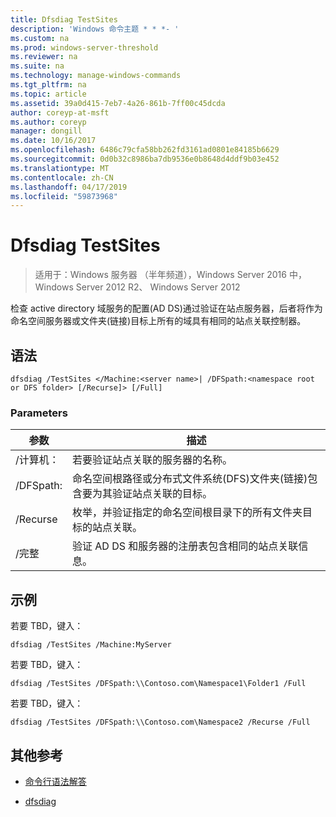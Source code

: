 ```yaml
---
title: Dfsdiag TestSites
description: 'Windows 命令主题 * * *- '
ms.custom: na
ms.prod: windows-server-threshold
ms.reviewer: na
ms.suite: na
ms.technology: manage-windows-commands
ms.tgt_pltfrm: na
ms.topic: article
ms.assetid: 39a0d415-7eb7-4a26-861b-7ff00c45dcda
author: coreyp-at-msft
ms.author: coreyp
manager: dongill
ms.date: 10/16/2017
ms.openlocfilehash: 6486c79cfa58bb262fd3161ad0801e84185b6629
ms.sourcegitcommit: 0d0b32c8986ba7db9536e0b8648d4ddf9b03e452
ms.translationtype: MT
ms.contentlocale: zh-CN
ms.lasthandoff: 04/17/2019
ms.locfileid: "59873968"
---
```

# <a name="dfsdiag-testsites"></a>Dfsdiag TestSites

>适用于：Windows 服务器 （半年频道），Windows Server 2016 中，Windows Server 2012 R2、 Windows Server 2012

检查 active directory 域服务的配置\(AD DS\)通过验证在站点服务器，后者将作为命名空间服务器或文件夹\(链接\)目标上所有的域具有相同的站点关联控制器。  
  
  
  
## <a name="syntax"></a>语法  
  
```  
dfsdiag /TestSites </Machine:<server name>| /DFSpath:<namespace root or DFS folder> [/Recurse]> [/Full]  
```  
  
### <a name="parameters"></a>Parameters  
  
|参数|描述|  
|-------|--------|  
|\/计算机：<server name>|若要验证站点关联的服务器的名称。|  
|\/DFSpath:<namespace root or DFS folder>|命名空间根路径或分布式文件系统\(DFS\)文件夹\(链接\)包含要为其验证站点关联的目标。|  
|\/Recurse|枚举，并验证指定的命名空间根目录下的所有文件夹目标的站点关联。|  
|\/完整|验证 AD DS 和服务器的注册表包含相同的站点关联信息。|  
  
## <a name="BKMK_Examples"></a>示例  
若要 TBD，键入：  
  
```  
dfsdiag /TestSites /Machine:MyServer  
```  
  
若要 TBD，键入：  
  
```  
dfsdiag /TestSites /DFSpath:\\Contoso.com\Namespace1\Folder1 /Full  
```  
  
若要 TBD，键入：  
  
```  
dfsdiag /TestSites /DFSpath:\\Contoso.com\Namespace2 /Recurse /Full  
```  
  
## <a name="additional-references"></a>其他参考  
  
-   [命令行语法解答](command-line-syntax-key.md)  
  
-   [dfsdiag](dfsdiag.md)  
  

